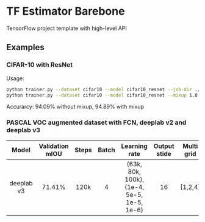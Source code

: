 # TF Estimator Barebone
TensorFlow project template with high-level API

## Examples

### CIFAR-10 with ResNet
Usage:
```bash
python trainer.py --dataset cifar10 --model cifar10_resnet --job-dir ./cifar10
python trainer.py --dataset cifar10 --model cifar10_resnet --mixup 1.0 --job-dir ./cifar10_mixup
```
Accurarcy: 94.09% without mixup, 94.89% with mixup

### PASCAL VOC augmented dataset with FCN, deeplab v2 and deeplab v3


Model | Validation mIOU | Steps | Batch | Learning rate | Output stide | Multi grid | L2 regularizer | Num GPU |
:------:|:------:|:-----:|:----:|:------------------------:|:--------:|:--------:|:--------:|:--------:|
deeplab v3 | 71.41% | 120k | 4 | (63k, 80k, 100k), (1e-4, 5e-5, 1e-5, 1e-6) | 16 | [1,2,4] | 0.0001 | 1

